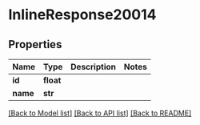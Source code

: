 # InlineResponse20014

## Properties
Name | Type | Description | Notes
------------ | ------------- | ------------- | -------------
**id** | **float** |  | 
**name** | **str** |  | 

[[Back to Model list]](../README.md#documentation-for-models) [[Back to API list]](../README.md#documentation-for-api-endpoints) [[Back to README]](../README.md)

